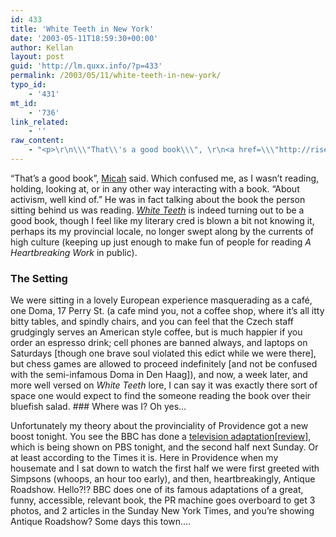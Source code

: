 ```yaml
---
id: 433
title: 'White Teeth in New York'
date: '2003-05-11T18:59:30+00:00'
author: Kellan
layout: post
guid: 'http://lm.quxx.info/?p=433'
permalink: /2003/05/11/white-teeth-in-new-york/
typo_id:
    - '431'
mt_id:
    - '736'
link_related:
    - ''
raw_content:
    - "<p>\r\n\\\"That\\'s a good book\\\", \r\n<a href=\\\"http://riseup.net/~micah/nerf/\\\">Micah</a> said. Which confused me, as I wasn\\'t reading,\r\nholding, looking at, or in any other way interacting with a book. \\\"About\r\nactivism, well kind of.\\\"  He was in fact talking about the book the person\r\nsitting behind us was reading.  \r\n<a href=\\\"http://allconsuming.net/item.cgi?isbn=0375703861\\\"><cite>White\r\nTeeth</cite></a> is indeed\r\nturning out to be a good book, though I\r\nfeel like my literary cred is blown a bit not knowing it, perhaps its my\r\nprovincial locale, no longer swept along by the currents of high culture\r\n(keeping up just enough to make fun of people for reading <cite>A Heartbreaking\r\nWork</cite> in public).\r\n</p>\r\n<p>\r\n<h3>The Setting</h3>\r\n We were sitting in a lovely European experience masquerading as a caf&eacute;, one\r\n Doma, 17 Perry St. (a cafe mind you, not a coffee shop, where it\\'s all itty\r\n bitty tables, and spindly chairs, and you can feel that the Czech staff grudgingly\r\n serves an American style coffee, but is much happier if you order an espresso\r\n drink; cell phones are banned always, and laptops on Saturdays [though one\r\n brave soul violated this edict while we were there], but chess games are\r\n allowed to proceed indefinitely [and not be confused with the semi-infamous\r\n Doma in Den Haag]), and now, a week later, and more well versed on\r\n <cite>White Teeth</cite> lore, I can say it was exactly there sort of space one would expect\r\n to find the someone reading the book over their bluefish salad.\r\n </p>\r\n <p>\r\n <h3>Where was I? Oh yes...</h3>\r\n Unfortunately my theory about the provinciality of Providence got a new boost\r\n tonight.  You see the BBC has done a <a\r\n href=\\\"http://nytimes.com/2003/05/11/arts/television/11SMIT.html\\\">television\r\n adaptation</a>[<a\r\n href=\\\"http://nytimes.com/2003/05/09/arts/television/09TVWK.html\\\" title=\\\"I try\r\n to save reviews until after I\\'ve seen a work\\\">review</a>], which is being shown\r\n on PBS tonight, and the second half next Sunday.  Or at least according to the\r\n Times it is.  Here in Providence when my housemate and I sat down to watch the\r\n first half we were first greeted with Simpsons (whoops, an hour too early), and\r\n then, heartbreakingly, Antique Roadshow.  Hello?!?  BBC does one of its famous\r\n adaptations of a great, funny, accessible, relevant book, the PR machine goes\r\n overboard to get 3 photos, and 2 articles in the Sunday New York Times, and\r\n you\\'re showing Antique Roadshow?  Some days this town....\r\n </p>"
---
```


“That’s a good book”, [Micah](http://riseup.net/~micah/nerf/) said. Which confused me, as I wasn’t reading, holding, looking at, or in any other way interacting with a book. “About activism, well kind of.” He was in fact talking about the book the person sitting behind us was reading. [<cite>White Teeth</cite>](http://allconsuming.net/item.cgi?isbn=0375703861) is indeed turning out to be a good book, though I feel like my literary cred is blown a bit not knowing it, perhaps its my provincial locale, no longer swept along by the currents of high culture (keeping up just enough to make fun of people for reading <cite>A Heartbreaking Work</cite> in public).

### The Setting

 We were sitting in a lovely European experience masquerading as a café, one Doma, 17 Perry St. (a cafe mind you, not a coffee shop, where it’s all itty bitty tables, and spindly chairs, and you can feel that the Czech staff grudgingly serves an American style coffee, but is much happier if you order an espresso drink; cell phones are banned always, and laptops on Saturdays [though one brave soul violated this edict while we were there], but chess games are allowed to proceed indefinitely [and not be confused with the semi-infamous Doma in Den Haag]), and now, a week later, and more well versed on <cite>White Teeth</cite> lore, I can say it was exactly there sort of space one would expect to find the someone reading the book over their bluefish salad. ### Where was I? Oh yes…

 Unfortunately my theory about the provinciality of Providence got a new boost tonight. You see the BBC has done a [television adaptation](http://nytimes.com/2003/05/11/arts/television/11SMIT.html)[[review](http://nytimes.com/2003/05/09/arts/television/09TVWK.html "I try
 to save reviews until after I've seen a work")], which is being shown on PBS tonight, and the second half next Sunday. Or at least according to the Times it is. Here in Providence when my housemate and I sat down to watch the first half we were first greeted with Simpsons (whoops, an hour too early), and then, heartbreakingly, Antique Roadshow. Hello?!? BBC does one of its famous adaptations of a great, funny, accessible, relevant book, the PR machine goes overboard to get 3 photos, and 2 articles in the Sunday New York Times, and you’re showing Antique Roadshow? Some days this town…. 